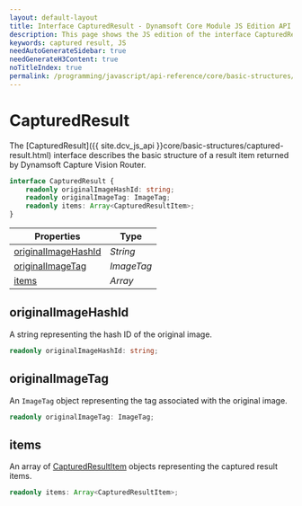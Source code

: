 ```yaml
---
layout: default-layout
title: Interface CapturedResult - Dynamsoft Core Module JS Edition API Reference
description: This page shows the JS edition of the interface CapturedResult in Dynamsoft Core Module.
keywords: captured result, JS
needAutoGenerateSidebar: true
needGenerateH3Content: true
noTitleIndex: true
permalink: /programming/javascript/api-reference/core/basic-structures/captured-result-v2.0.10.html
---
```


# CapturedResult

The [CapturedResult]({{ site.dcv_js_api }}core/basic-structures/captured-result.html) interface describes the basic structure of a result item returned by Dynamsoft Capture Vision Router.

```typescript
interface CapturedResult {
    readonly originalImageHashId: string;
    readonly originalImageTag: ImageTag;
    readonly items: Array<CapturedResultItem>;
}
```

| Properties                                  | Type       |
| ------------------------------------------- | ---------- |
| [originalImageHashId](#originalimagehashid) | *String*   |
| [originalImageTag](#originalimagetag)       | *ImageTag* |
| [items](#items)                             | *Array*    |

## originalImageHashId

A string representing the hash ID of the original image.

```typescript
readonly originalImageHashId: string;
```

## originalImageTag

An `ImageTag` object representing the tag associated with the original image.

```typescript
readonly originalImageTag: ImageTag;
```

## items

An array of [CapturedResultItem](./captured-result-item.md) objects representing the captured result items.

```typescript
readonly items: Array<CapturedResultItem>;
```